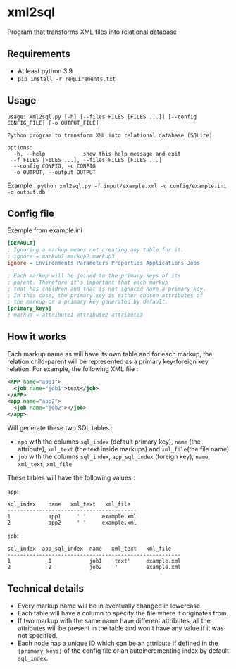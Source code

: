 # xml2sql

Program that transforms XML files into relational database

## Requirements

- At least python 3.9
- `pip install -r requirements.txt`

## Usage

```
usage: xml2sql.py [-h] [--files FILES [FILES ...]] [--config CONFIG_FILE] [-o OUTPUT_FILE]

Python program to transform XML into relational database (SQLite)

options:
  -h, --help            show this help message and exit
  -f FILES [FILES ...], --files FILES [FILES ...]
  --config CONFIG, -c CONFIG
  -o OUTPUT, --output OUTPUT
```

Example : `python xml2sql.py -f input/example.xml -c config/example.ini -o output.db`

## Config file

Exemple from example.ini
```ini
[DEFAULT]
; Ignoring a markup means not creating any table for it.
; ignore = markup1 markup2 markup3
ignore = Environments Parameters Properties Applications Jobs

; Each markup will be joined to the primary keys of its
; parent. Therefore it's important that each markup
; that has children and that is not ignored have a primary key.
; In this case, the primary key is either chosen attributes of 
; the markup or a primary key generated by default.
[primary_keys]
; markup = attribute1 attribute2 attribute3
```

## How it works

Each markup name as will have its own table and for each markup, the relation child-parent will be represented as a primary key-foreign key relation. For example, the following XML file : 

```xml
<APP name="app1">
  <job name="job1">text</job>
</APP>
<app name="app2">
  <job name="job2"></job>
</app>
```

Will generate these two SQL tables :
 - `app` with the columns `sql_index` (default primary key), `name` (the attribute), `xml_text` (the text inside markups) and `xml_file`(the file name)
 - `job` with the columns `sql_index`, `app_sql_index` (foreign key), `name`, `xml_text`, `xml_file`

These tables will have the following values :

 `app`:
 ```
 sql_index    name   xml_text   xml_file
 -----------------------------------------
 1            app1     ' '     example.xml
 2            app2     ' '     example.xml
```

 `job`:
 ```
 sql_index  app_sql_index  name   xml_text   xml_file
 -------------------------------------------------------
 1            1            job1   'text'     example.xml
 2            2            job2   ''         example.xml
 ```
## Technical details

- Every markup name will be in eventually changed in lowercase.
- Each table will have a column to specify the file where it originates from.
- If two markup with the same name have different attributes, all the attributes will be present in the table and won't have any value if it was not specified.
- Each node has a unique ID which can be an attribute if defined in the `[primary_keys]` of the config file or an autoincrementing index by default `sql_index`.
